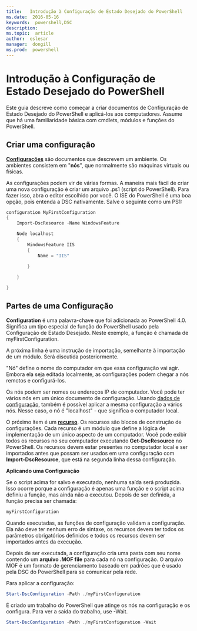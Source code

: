 ```yaml
---
title:   Introdução à Configuração de Estado Desejado do PowerShell 
ms.date:  2016-05-16
keywords:  powershell,DSC
description:  
ms.topic:  article
author:  eslesar
manager:  dongill
ms.prod:  powershell
---
```


# Introdução à Configuração de Estado Desejado do PowerShell #

Este guia descreve como começar a criar documentos de Configuração de Estado Desejado do PowerShell e aplicá-los aos computadores. Assume que há uma familiaridade básica com cmdlets, módulos e funções do PowerShell. 


## Criar uma configuração ##

[**Configurações**](https://msdn.microsoft.com/en-us/powershell/dsc/configurations) são documentos que descrevem um ambiente. Os ambientes consistem em "**nós**", que normalmente são máquinas virtuais ou físicas. 

As configurações podem vir de várias formas. A maneira mais fácil de criar uma nova configuração é criar um arquivo .ps1 (script do PowerShell). Para fazer isso, abra o editor escolhido por você. O ISE do PowerShell é uma boa opção, pois entenda a DSC nativamente. Salve o seguinte como um PS1:

```powershell
configuration MyFirstConfiguration
{
    Import-DscResource -Name WindowsFeature

    Node localhost
    {
        WindowsFeature IIS
        {
            Name = "IIS"

        }
        
    }

}
```
## Partes de uma Configuração ##
**Configuration** é uma palavra-chave que foi adicionada ao PowerShell 4.0. Significa um tipo especial de função do PowerShell usado pela Configuração de Estado Desejado. Neste exemplo, a função é chamada de myFirstConfiguration. 

A próxima linha é uma instrução de importação, semelhante à importação de um módulo. Será discutida posteriormente.

"Nó" define o nome do computador em que essa configuração vai agir. Embora ela seja editada localmente, as configurações podem chegar a nós remotos e configurá-los. 

Os nós podem ser nomes ou endereços IP de computador. Você pode ter vários nós em um único documento de configuração. Usando [dados de configuração](https://msdn.microsoft.com/en-us/powershell/dsc/configdata), também é possível aplicar a mesma configuração a vários nós. Nesse caso, o nó é "localhost" - que significa o computador local. 

O próximo item é um [**recurso**](https://msdn.microsoft.com/en-us/powershell/dsc/resources). Os recursos são blocos de construção de configurações. Cada recurso é um módulo que define a lógica de implementação de um único aspecto de um computador. Você pode exibir todos os recursos no seu computador executando **Get-DscResource** no PowerShell. Os recursos devem estar presentes no computador local e ser importados antes que possam ser usados em uma configuração com **Import-DscResource**, que está na segunda linha dessa configuração. 

**Aplicando uma Configuração**

Se o script acima for salvo e executado, nenhuma saída será produzida. Isso ocorre porque a configuração é apenas uma função e o script acima definiu a função, mas ainda não a executou. Depois de ser definida, a função precisa ser chamada:
```powershell
myFirstConfiguration
```

Quando executadas, as funções de configuração validam a configuração. Ela não deve ter nenhum erro de sintaxe, os recursos devem ter todos os parâmetros obrigatórios definidos e todos os recursos devem ser importados antes da execução.

Depois de ser executada, a configuração cria uma pasta com seu nome contendo um **arquivo .MOF file** para cada nó na configuração. O arquivo MOF é um formato de gerenciamento baseado em padrões que é usado pela DSC do PowerShell para se comunicar pela rede.

Para aplicar a configuração:
```powershell
Start-DscConfiguration -Path ./myFirstConfiguration
```
É criado um trabalho do PowerShell que atinge os nós na configuração e os configura. Para ver a saída do trabalho, use -Wait. 
```powershell
Start-DscConfiguration -Path ./myFirstConfiguration -Wait
```



<!--HONumber=May16_HO3-->


